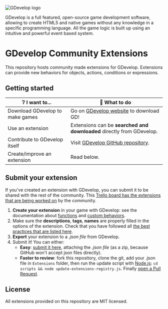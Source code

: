 ![GDevelop logo](https://raw.githubusercontent.com/4ian/GDevelop/master/Core/docs/images/gdlogo.png 'GDevelop logo')

GDevelop is a full featured, open-source game development software, allowing to create HTML5 and native games without any knowledge in a specific programming language. All the game logic is built up using an intuitive and powerful event based system.

# GDevelop Community Extensions

This repository hosts community made extensions for GDevelop. Extensions can provide new behaviors for objects, actions, conditions or expressions.

## Getting started

| ❔ I want to...                 | 🚀 What to do                                                         |
| ------------------------------- | --------------------------------------------------------------------- |
| Download GDevelop to make games | Go on [GDevelop website](https://gdevelop-app.com) to download GD!    |
| Use an extension                | Extensions can be **searched and downloaded** directly from GDevelop. |
| Contribute to GDevelop itself   | Visit [GDevelop GitHub repository](https://github.com/4ian/GDevelop). |
| Create/improve an extension     | Read below.                                                           |

## Submit your extension

If you've created an extension with GDevelop, you can submit it to be shared with the rest of the community. This [Trello board has the extensions that are being worked on](https://trello.com/b/AftjL2v1/gdevelop-extensions) by the community.

1. **Create your extension** in your game with GDevelop: see the documentation about [functions](http://wiki.compilgames.net/doku.php/gdevelop5/events/functions) and [custom behaviors](http://wiki.compilgames.net/doku.php/gdevelop5/behaviors/events-based-behaviors). 
2. Make sure the **descriptions**, **tags**, **names** are properly filled in the options of the extension. Check that you have followed all [the best practices that are listed here](http://wiki.compilgames.net/doku.php/gdevelop5/extensions/best-practices).
3. **Export** your extension to a _.json file_ from GDevelop.
4. Submit it! You can either:
   - **Easy**: [submit it here](https://github.com/4ian/GDevelop-extensions/issues/new/choose), attaching the _.json file_ (as a zip, because GitHub won't accept json files directly).
   - **Faster to review**: fork this repository, clone the git, add your .json file in `Extensions` folder, then run the update script with [Node.js](https://nodejs.org): `cd scripts && node update-extensions-registry.js`. Finally [open a Pull Request](https://github.com/4ian/GDevelop-extensions/compare).

## License

All extensions provided on this repository are MIT licensed.
